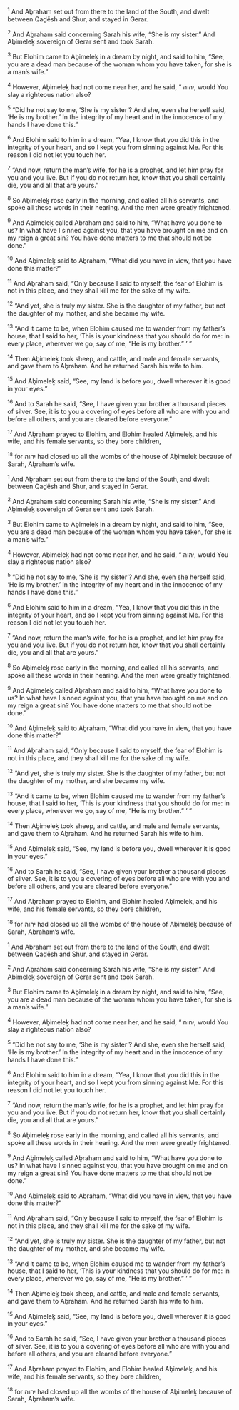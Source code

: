 <sup>1</sup> And Aḇraham set out from there to the land of the South, and dwelt between Qaḏĕsh and Shur, and stayed in Gerar.

<sup>2</sup> And Aḇraham said concerning Sarah his wife, “She is my sister.” And Aḇimeleḵ sovereign of Gerar sent and took Sarah.

<sup>3</sup> But Elohim came to Aḇimeleḵ in a dream by night, and said to him, “See, you are a dead man because of the woman whom you have taken, for she is a man’s wife.”

<sup>4</sup> However, Aḇimeleḵ had not come near her, and he said, “ יהוה, would You slay a righteous nation also?

<sup>5</sup> “Did he not say to me, ‘She is my sister’? And she, even she herself said, ‘He is my brother.’ In the integrity of my heart and in the innocence of my hands I have done this.”

<sup>6</sup> And Elohim said to him in a dream, “Yea, I know that you did this in the integrity of your heart, and so I kept you from sinning against Me. For this reason I did not let you touch her.

<sup>7</sup> “And now, return the man’s wife, for he is a prophet, and let him pray for you and you live. But if you do not return her, know that you shall certainly die, you and all that are yours.”

<sup>8</sup> So Aḇimeleḵ rose early in the morning, and called all his servants, and spoke all these words in their hearing. And the men were greatly frightened.

<sup>9</sup> And Aḇimeleḵ called Aḇraham and said to him, “What have you done to us? In what have I sinned against you, that you have brought on me and on my reign a great sin? You have done matters to me that should not be done.”

<sup>10</sup> And Aḇimeleḵ said to Aḇraham, “What did you have in view, that you have done this matter?”

<sup>11</sup> And Aḇraham said, “Only because I said to myself, the fear of Elohim is not in this place, and they shall kill me for the sake of my wife.

<sup>12</sup> “And yet, she is truly my sister. She is the daughter of my father, but not the daughter of my mother, and she became my wife.

<sup>13</sup> “And it came to be, when Elohim caused me to wander from my father’s house, that I said to her, ‘This is your kindness that you should do for me: in every place, wherever we go, say of me, “He is my brother.” ’ ”

<sup>14</sup> Then Aḇimeleḵ took sheep, and cattle, and male and female servants, and gave them to Aḇraham. And he returned Sarah his wife to him.

<sup>15</sup> And Aḇimeleḵ said, “See, my land is before you, dwell wherever it is good in your eyes.”

<sup>16</sup> And to Sarah he said, “See, I have given your brother a thousand pieces of silver. See, it is to you a covering of eyes before all who are with you and before all others, and you are cleared before everyone.”

<sup>17</sup> And Aḇraham prayed to Elohim, and Elohim healed Aḇimeleḵ, and his wife, and his female servants, so they bore children,

<sup>18</sup> for יהוה had closed up all the wombs of the house of Aḇimeleḵ because of Sarah, Aḇraham’s wife.

<sup>1</sup> And Aḇraham set out from there to the land of the South, and dwelt between Qaḏĕsh and Shur, and stayed in Gerar.

<sup>2</sup> And Aḇraham said concerning Sarah his wife, “She is my sister.” And Aḇimeleḵ sovereign of Gerar sent and took Sarah.

<sup>3</sup> But Elohim came to Aḇimeleḵ in a dream by night, and said to him, “See, you are a dead man because of the woman whom you have taken, for she is a man’s wife.”

<sup>4</sup> However, Aḇimeleḵ had not come near her, and he said, “ יהוה, would You slay a righteous nation also?

<sup>5</sup> “Did he not say to me, ‘She is my sister’? And she, even she herself said, ‘He is my brother.’ In the integrity of my heart and in the innocence of my hands I have done this.”

<sup>6</sup> And Elohim said to him in a dream, “Yea, I know that you did this in the integrity of your heart, and so I kept you from sinning against Me. For this reason I did not let you touch her.

<sup>7</sup> “And now, return the man’s wife, for he is a prophet, and let him pray for you and you live. But if you do not return her, know that you shall certainly die, you and all that are yours.”

<sup>8</sup> So Aḇimeleḵ rose early in the morning, and called all his servants, and spoke all these words in their hearing. And the men were greatly frightened.

<sup>9</sup> And Aḇimeleḵ called Aḇraham and said to him, “What have you done to us? In what have I sinned against you, that you have brought on me and on my reign a great sin? You have done matters to me that should not be done.”

<sup>10</sup> And Aḇimeleḵ said to Aḇraham, “What did you have in view, that you have done this matter?”

<sup>11</sup> And Aḇraham said, “Only because I said to myself, the fear of Elohim is not in this place, and they shall kill me for the sake of my wife.

<sup>12</sup> “And yet, she is truly my sister. She is the daughter of my father, but not the daughter of my mother, and she became my wife.

<sup>13</sup> “And it came to be, when Elohim caused me to wander from my father’s house, that I said to her, ‘This is your kindness that you should do for me: in every place, wherever we go, say of me, “He is my brother.” ’ ”

<sup>14</sup> Then Aḇimeleḵ took sheep, and cattle, and male and female servants, and gave them to Aḇraham. And he returned Sarah his wife to him.

<sup>15</sup> And Aḇimeleḵ said, “See, my land is before you, dwell wherever it is good in your eyes.”

<sup>16</sup> And to Sarah he said, “See, I have given your brother a thousand pieces of silver. See, it is to you a covering of eyes before all who are with you and before all others, and you are cleared before everyone.”

<sup>17</sup> And Aḇraham prayed to Elohim, and Elohim healed Aḇimeleḵ, and his wife, and his female servants, so they bore children,

<sup>18</sup> for יהוה had closed up all the wombs of the house of Aḇimeleḵ because of Sarah, Aḇraham’s wife.

<sup>1</sup> And Aḇraham set out from there to the land of the South, and dwelt between Qaḏĕsh and Shur, and stayed in Gerar.

<sup>2</sup> And Aḇraham said concerning Sarah his wife, “She is my sister.” And Aḇimeleḵ sovereign of Gerar sent and took Sarah.

<sup>3</sup> But Elohim came to Aḇimeleḵ in a dream by night, and said to him, “See, you are a dead man because of the woman whom you have taken, for she is a man’s wife.”

<sup>4</sup> However, Aḇimeleḵ had not come near her, and he said, “ יהוה, would You slay a righteous nation also?

<sup>5</sup> “Did he not say to me, ‘She is my sister’? And she, even she herself said, ‘He is my brother.’ In the integrity of my heart and in the innocence of my hands I have done this.”

<sup>6</sup> And Elohim said to him in a dream, “Yea, I know that you did this in the integrity of your heart, and so I kept you from sinning against Me. For this reason I did not let you touch her.

<sup>7</sup> “And now, return the man’s wife, for he is a prophet, and let him pray for you and you live. But if you do not return her, know that you shall certainly die, you and all that are yours.”

<sup>8</sup> So Aḇimeleḵ rose early in the morning, and called all his servants, and spoke all these words in their hearing. And the men were greatly frightened.

<sup>9</sup> And Aḇimeleḵ called Aḇraham and said to him, “What have you done to us? In what have I sinned against you, that you have brought on me and on my reign a great sin? You have done matters to me that should not be done.”

<sup>10</sup> And Aḇimeleḵ said to Aḇraham, “What did you have in view, that you have done this matter?”

<sup>11</sup> And Aḇraham said, “Only because I said to myself, the fear of Elohim is not in this place, and they shall kill me for the sake of my wife.

<sup>12</sup> “And yet, she is truly my sister. She is the daughter of my father, but not the daughter of my mother, and she became my wife.

<sup>13</sup> “And it came to be, when Elohim caused me to wander from my father’s house, that I said to her, ‘This is your kindness that you should do for me: in every place, wherever we go, say of me, “He is my brother.” ’ ”

<sup>14</sup> Then Aḇimeleḵ took sheep, and cattle, and male and female servants, and gave them to Aḇraham. And he returned Sarah his wife to him.

<sup>15</sup> And Aḇimeleḵ said, “See, my land is before you, dwell wherever it is good in your eyes.”

<sup>16</sup> And to Sarah he said, “See, I have given your brother a thousand pieces of silver. See, it is to you a covering of eyes before all who are with you and before all others, and you are cleared before everyone.”

<sup>17</sup> And Aḇraham prayed to Elohim, and Elohim healed Aḇimeleḵ, and his wife, and his female servants, so they bore children,

<sup>18</sup> for יהוה had closed up all the wombs of the house of Aḇimeleḵ because of Sarah, Aḇraham’s wife.

